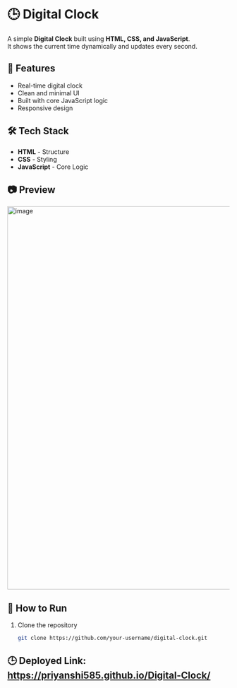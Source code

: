 # 🕒 Digital Clock

A simple **Digital Clock** built using **HTML, CSS, and JavaScript**.  
It shows the current time dynamically and updates every second.


## 🚀 Features
- Real-time digital clock  
- Clean and minimal UI  
- Built with core JavaScript logic  
- Responsive design  


## 🛠️ Tech Stack
- **HTML** - Structure  
- **CSS** - Styling  
- **JavaScript** - Core Logic  


## 📷 Preview

<img width="1919" height="868" alt="image" src="https://github.com/user-attachments/assets/f58736f7-177d-4f86-bdf9-bbb3381c18f6" />


## 📂 How to Run
1. Clone the repository  
   ```bash
   git clone https://github.com/your-username/digital-clock.git
   

## 🕒 Deployed Link: https://priyanshi585.github.io/Digital-Clock/
